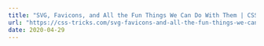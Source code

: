 ```yaml
---
title: "SVG, Favicons, and All the Fun Things We Can Do With Them | CSS-Tricks"
url: "https://css-tricks.com/svg-favicons-and-all-the-fun-things-we-can-do-with-them/"
date: 2020-04-29
---
```

